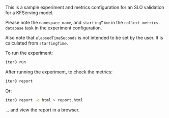 This is a sample experiment and metrics configuration for an SLO validation for a KFServing model.

Please note the `namespace_name`, and `startingTime` in the `collect-metrics-database` task in the experiment configuration.

Also note that `elapsedTimeSeconds` is not intended to be set by the user. It is calculated from `startingTime`.

To run the experiment:

```bash
iter8 run
```

After running the experiment, to check the metrics:

```bash
iter8 report
```

Or:

```bash
iter8 report -o html > report.html 
```

... and view the report in a browser.